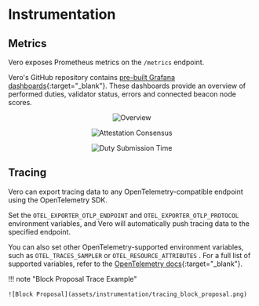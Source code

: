 # Instrumentation

## Metrics

Vero exposes Prometheus metrics on the `/metrics` endpoint.

Vero's GitHub repository contains
[pre-buílt Grafana dashboards](https://github.com/serenita-org/vero/tree/master/grafana){:target="_blank"}.
These dashboards provide an overview of performed duties, validator status,
errors and connected beacon node scores.

<p align="center">
  <img alt="Overview" src="../assets/instrumentation/metrics_overview.png" style="text-align: center">
</p>

<p align="center">
  <img alt="Attestation Consensus" src="../assets/instrumentation/metrics_attestation_consensus.png" style="text-align: center">
</p>

<p align="center">
  <img alt="Duty Submission Time" src="../assets/instrumentation/metrics_duty_submission_time.png" style="text-align: center">
</p>

## Tracing

Vero can export tracing data to any OpenTelemetry-compatible endpoint using the OpenTelemetry SDK.

Set the `OTEL_EXPORTER_OTLP_ENDPOINT` and `OTEL_EXPORTER_OTLP_PROTOCOL` environment variables,
and Vero will automatically push tracing data to the specified endpoint.

You can also set other OpenTelemetry-supported environment variables, such as
`OTEL_TRACES_SAMPLER` or `OTEL_RESOURCE_ATTRIBUTES` . For a full list of
supported variables, refer to the
[OpenTelemetry docs](https://opentelemetry.io/docs/specs/otel/configuration/sdk-environment-variables/){:target="_blank"}.

!!! note "Block Proposal Trace Example"

    ![Block Proposal](assets/instrumentation/tracing_block_proposal.png)
